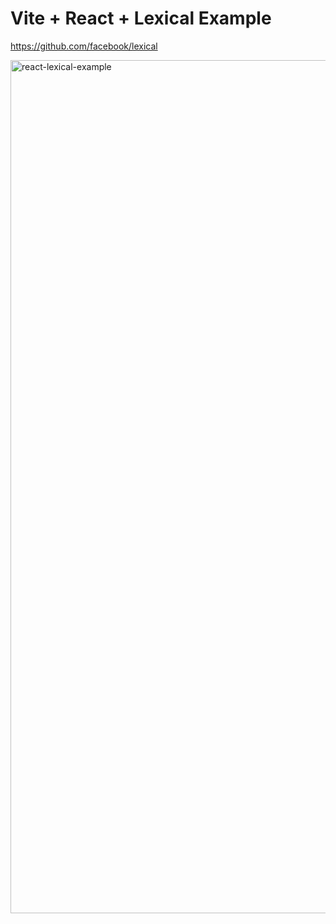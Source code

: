 # Vite + React + Lexical Example

https://github.com/facebook/lexical

<img width="1365" alt="react-lexical-example" src="https://user-images.githubusercontent.com/1852454/163698192-f20a4fca-f71a-43be-b4ea-987c6d5a99ae.png">
